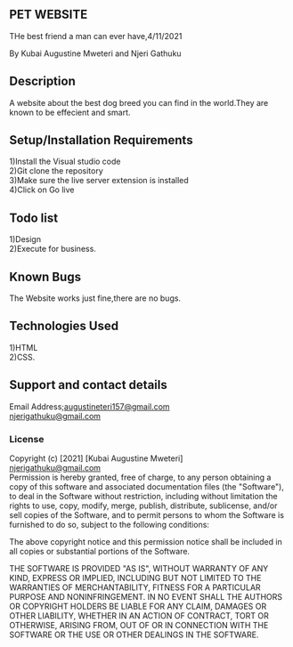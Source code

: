 ## PET WEBSITE
THe best friend a man can ever have,4/11/2021

By Kubai Augustine Mweteri and Njeri Gathuku

## Description
A website about the best dog breed you can find in the world.They are known to be effecient and smart.
## Setup/Installation Requirements
1)Install the Visual studio code<br>2)Git clone the repository<br>3)Make sure the live server extension is installed<br>4)Click on Go live

## Todo list
1)Design<br>2)Execute for business.

## Known Bugs
The Website works just fine,there are no bugs.
## Technologies Used
1)HTML <br>2)CSS.
## Support and contact details
Email Address;augustineteri157@gmail.com<br>njerigathuku@gmail.com

### License
Copyright (c) [2021] [Kubai Augustine Mweteri]<br>njerigathuku@gmail.com<br>Permission is hereby granted, free of charge, to any person obtaining a copy of this software and associated documentation files (the "Software"), to deal in the Software without restriction, including without limitation the rights to use, copy, modify, merge, publish, distribute, sublicense, and/or sell copies of the Software, and to permit persons to whom the Software is furnished to do so, subject to the following conditions:

The above copyright notice and this permission notice shall be included in all copies or substantial portions of the Software.

THE SOFTWARE IS PROVIDED "AS IS", WITHOUT WARRANTY OF ANY KIND, EXPRESS OR IMPLIED, INCLUDING BUT NOT LIMITED TO THE WARRANTIES OF MERCHANTABILITY, FITNESS FOR A PARTICULAR PURPOSE AND NONINFRINGEMENT. IN NO EVENT SHALL THE AUTHORS OR COPYRIGHT HOLDERS BE LIABLE FOR ANY CLAIM, DAMAGES OR OTHER LIABILITY, WHETHER IN AN ACTION OF CONTRACT, TORT OR OTHERWISE, ARISING FROM, OUT OF OR IN CONNECTION WITH THE SOFTWARE OR THE USE OR OTHER DEALINGS IN THE SOFTWARE.
  
  